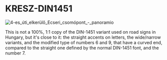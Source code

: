 # KRESZ-DIN1451
![4-es_úti_elkerülő_Ecseri_csomópont_-_panoramio](https://github.com/user-attachments/assets/8689b353-a16e-4260-be74-5c975216b210)

This is not a 100%, 1:1 copy of the DIN-1451 variant used on road signs in Hungary, but it's close to it: the straight accents on letters, the wide/narrow variants, and the modified type of numbers 6 and 9, that have a curved end, compared to the straight one defined by the normal DIN-1451 font, and the number 7.
